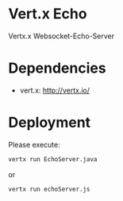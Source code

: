 # Vert.x Echo
Vertx.x Websocket-Echo-Server

# Dependencies
* vert.x: http://vertx.io/

# Deployment
Please execute:
```bash
vertx run EchoServer.java
```
or 
```bash
vertx run echoServer.js
```

